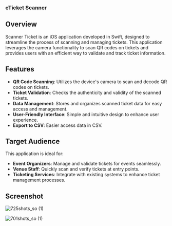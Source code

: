### eTicket Scanner

## Overview

Scanner Ticket is an iOS application developed in Swift, designed to streamline the process of scanning and managing tickets. This application leverages the camera functionality to scan QR codes on tickets and provides users with an efficient way to validate and track ticket information.

## Features

- **QR Code Scanning**: Utilizes the device's camera to scan and decode QR codes on tickets.
- **Ticket Validation**: Checks the authenticity and validity of the scanned tickets.
- **Data Management**: Stores and organizes scanned ticket data for easy access and management.
- **User-Friendly Interface**: Simple and intuitive design to enhance user experience.
- **Export to CSV**: Easier access data in CSV.

## Target Audience

This application is ideal for:

- **Event Organizers**: Manage and validate tickets for events seamlessly.
- **Venue Staff**: Quickly scan and verify tickets at entry points.
- **Ticketing Services**: Integrate with existing systems to enhance ticket management processes.

## Screenshot

![725shots_so (1)](https://github.com/underway113/Scanner-ticket/assets/17544780/1a8c99f5-25dd-4073-921d-86e68f95551f)

![701shots_so (1)](https://github.com/underway113/Scanner-ticket/assets/17544780/aaf0b404-36f0-4eb9-8420-c3e48c166599)
